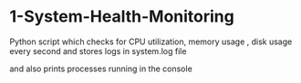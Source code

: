 # 1-System-Health-Monitoring

Python script which checks for CPU utilization, memory usage , disk usage every second and stores logs in system.log file

and also prints processes running in the console 
